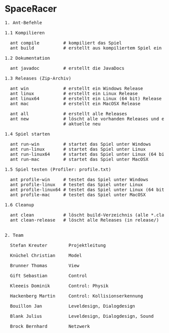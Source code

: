 SpaceRacer
==========

<pre>
1. Ant-Befehle

1.1 Kompilieren
  
  ant compile         # kompiliert das Spiel
  ant build           # erstellt aus kompiliertem Spiel ein Jar-Archiv

1.2 Dokumentation

  ant javadoc         # erstellt die JavaDocs
  
1.3 Releases (Zip-Archiv)

  ant win             # erstellt ein Windows Release
  ant linux           # erstellt ein Linux Release
  ant linux64         # erstellt ein Linux (64 bit) Release
  ant mac             # erstellt ein MacOSX Release
  
  ant all             # erstellt alle Releases
  ant new             # löscht alle vorhanden Releases und erstellt das 
                      # aktuelle neu
                   
1.4 Spiel starten
  
  ant run-win         # startet das Spiel unter Windows
  ant run-linux       # startet das Spiel unter Linux
  ant run-linux64     # startet das Spiel unter Linux (64 bit)
  ant run-mac         # startet das Spiel unter MacOSX
  
1.5 Spiel testen (Profiler: profile.txt)

  ant profile-win     # testet das Spiel unter Windows
  ant profile-linux   # testet das Spiel unter Linux
  ant profile-linux64 # testet das Spiel unter Linux (64 bit)
  ant profile-mac     # testet das Spiel unter MacOSX

1.6 Cleanup

  ant clean           # löscht build-Verzeichnis (alle *.class Dateien)
  ant clean-release   # löscht alle Releases (in release/)
  

2. Team

  Stefan Kreuter        Projektleitung

  Knüchel Christian     Model
 
  Brunner Thomas        View

  Gift Sebastian        Control

  Kleeeis Dominik       Control: Physik

  Hackenberg Martin     Control: Kollisionserkennung 
 
  Bouillon Jan          Leveldesign, Dialogdesign 
 
  Blank Julius          Leveldesign, Dialogdesign, Sound
 
  Brock Bernhard        Netzwerk 
</pre>
